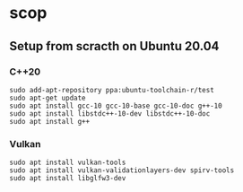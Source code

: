 # scop
## Setup from scracth on Ubuntu 20.04
### C++20
```
sudo add-apt-repository ppa:ubuntu-toolchain-r/test
sudo apt-get update
sudo apt install gcc-10 gcc-10-base gcc-10-doc g++-10
sudo apt install libstdc++-10-dev libstdc++-10-doc
sudo apt install g++
```
### Vulkan
```
sudo apt install vulkan-tools
sudo apt install vulkan-validationlayers-dev spirv-tools
sudo apt install libglfw3-dev
```
